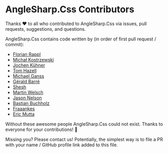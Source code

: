 # AngleSharp.Css Contributors

Thanks :heart: to all who contributed to AngleSharp.Css via issues, pull requests, suggestions, and questions.

AngleSharp.Css contains code written by (in order of first pull request / commit):

* [Florian Rappl](https://github.com/FlorianRappl)
* [Michał Kostrzewski](https://github.com/zeaposs)
* [Jochen Kühner](https://github.com/jogibear9988)
* [Tom Hazell](https://github.com/The-Nutty)
* [Michael Ganss](https://github.com/mganss)
* [Gérald Barré](https://github.com/meziantou)
* [Shesh](https://github.com/sheshnathverma)
* [Martin Welsch](https://github.com/MartinWelsch)
* [Jason Nelson](https://github.com/iamcarbon)
* [Bastian Buchholz](https://github.com/campersau)
* [Fraaankes](https://github.com/Fraaankes)
* [Eric Mutta](https://github.com/ericmutta)

Without these awesome people AngleSharp.Css could not exist. Thanks to everyone for your contributions! :beers:

Missing you? Please contact us! Potentially, the simplest way is to file a PR with your name / GitHub profile link added to this file.
